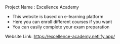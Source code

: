 Project Name : Excellence Academy
* This website is based on e-learning platform
* Here you can enroll different courses if you want
* You can easily complete your exam preparation

Website Link: https://excellence-academy.netlify.app/